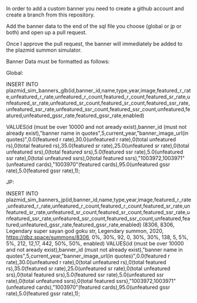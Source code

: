 In order to add a custom banner you need to create a github account and create a branch from this repository.

Add the banner data to the end of the sql file you choose (global or jp or both) and open up a pull request.

Once I approve the pull request, the banner will immediately be added to the plazmid summon simulator.

Banner Data must be formatted as follows:

Global:

INSERT INTO plazmid_sim_banners_glb(id,banner_id,name,type,year,image,featured_r_rate,unfeatured_r_rate,unfeatured_r_count,featured_r_count,featured_sr_rate,unfeatured_sr_rate,unfeatured_sr_count,featured_sr_count,featured_ssr_rate,unfeatured_ssr_rate,unfeatured_ssr_count,featured_ssr_count,unfeatured,featured,unfeatured_gssr_rate,featured_gssr_rate,enabled)

VALUES(id (must be over 10000 and not aready exist),banner_id (must not already exist),"banner name in quotes",5,current_year,"banner_image_url(in quotes)",0.0(featured r rate),30.0(unfeatured r rate),0(total unfeatured rs),0(total featured rs),35.0(featured sr rate),25.0(unfeatured sr rate),0(total unfeatured srs),0(total featured srs),5.0(featured ssr rate),5.0(unfeatured ssr rate),0(total unfeatured ssrs),0(total featured ssrs),"1003972,1003971"(unfeatured cards),"1003970"(featured cards),95.0(unfeatured gssr rate),5.0(featured gssr rate),1);

JP:

INSERT INTO plazmid_sim_banners_jp(id,banner_id,name,type,year,image,featured_r_rate,unfeatured_r_rate,unfeatured_r_count,featured_r_count,featured_sr_rate,unfeatured_sr_rate,unfeatured_sr_count,featured_sr_count,featured_ssr_rate,unfeatured_ssr_rate,unfeatured_ssr_count,featured_ssr_count,unfeatured,featured,unfeatured_gssr_rate,featured_gssr_rate,enabled)
(8306, 8306, Legendary super sayan god goku str, Legendary summon, 2020, https://dbz.space/summons/8306, 0%, 30%, 92, 0, 30%, 30%, 138, 5, 5%, 5%, 212, 12,17, 442, 50%, 50%, enabled)
VALUES(id (must be over 10000 and not aready exist),banner_id (must not already exist),"banner name in quotes",5,current_year,"banner_image_url(in quotes)",0.0(featured r rate),30.0(unfeatured r rate),0(total unfeatured rs),0(total featured rs),35.0(featured sr rate),25.0(unfeatured sr rate),0(total unfeatured srs),0(total featured srs),5.0(featured ssr rate),5.0(unfeatured ssr rate),0(total unfeatured ssrs),0(total featured ssrs),"1003972,1003971"(unfeatured cards),"1003970"(featured cards),95.0(unfeatured gssr rate),5.0(featured gssr rate),1);

